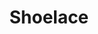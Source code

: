 ---
github: claviska/shoelace-css
guide: https://github.com/claviska/shoelace-css/blob/master/source/img/wordmark.svg
logohandle: shoelacestyle
sort: shoelacestyle
tags:
- webdesign
- site_framework
title: Shoelace
website: https://shoelace.style/
---